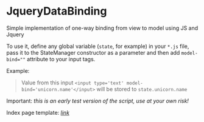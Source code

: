# JqueryDataBinding

Simple implementation of one-way binding from view to model using JS and Jquery

To use it, define any global variable (`state`, for example) in your `*.js` file, pass it to the StateManager constructor as a parameter and then add `model-bind=""` attribute to your input tags.

Example:

>Value from this input `<input type='text' model-bind='unicorn.name'</input>` will be stored to `state.unicorn.name`

Important: *this is an early test version of the script, use at your own risk!*

Index page template: *[link](https://bbbootstrap.com/snippets/tailwind-css-checkout-form-template-48654569)*
